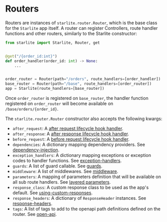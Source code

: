 # Routers

Routers are instances of `starlite.router.Router`, which is the base class for the `Starlite` app itself. A router can
register Controllers, route handler functions and other routers, similarly to the Starlite constructor:

```python
from starlite import Starlite, Router, get


@get("/{order_id:int}")
def order_handler(order_id: int) -> None:
    ...


order_router = Router(path="/orders", route_handlers=[order_handler])
base_router = Router(path="/base", route_handlers=[order_router])
app = Starlite(route_handlers=[base_router])
```

Once `order_router` is registered on `base_router`, the handler function registered on `order_router` will
become available on `/base/orders/{order_id}`.

The `starlite.router.Router` constructor also accepts the following kwargs:

- `after_request`: A [after request lifecycle hook handler](../13-lifecycle-hooks.md#after-request).
- `after_response`: A [after response lifecycle hook handler](../13-lifecycle-hooks.md#after-response).
- `before_request`: A [before request lifecycle hook handler](../13-lifecycle-hooks.md#before-request).
- `dependencies`: A dictionary mapping dependency providers. See [dependency-injection](../6-dependency-injection/0-dependency-injection-intro.md).
- `exception_handlers`: A dictionary mapping exceptions or exception codes to handler functions. See [exception-handlers](../17-exceptions#exception-handling).
- `guards`: A list of guard callable. See [guards](../9-guards.md).
- `middleware`: A list of middlewares. See [middleware](../7-middleware.md).
- `parameters`: A mapping of parameters definition that will be available on all sub route handlers. See [layered parameters](../3-parameters/4-layered-parameters.md).
- `response_class`: A custom response class to be used as the app's default. See [using-custom-responses](../5-responses.md#using-custom-responses).
- `response_headers`: A dictionary of `ResponseHeader` instances. See [response-headers](../5-responses.md#response-headers).
- `tags`: A list of tags to add to the openapi path definitions defined on the router. See [open-api](../12-openapi.md).
